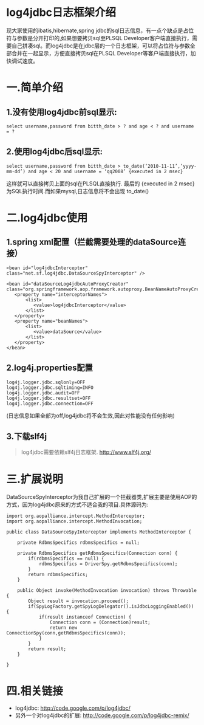 

# log4jdbc日志框架介绍 #


现大家使用的ibatis,hibernate,spring jdbc的sql日志信息，有一点个缺点是占位符与参数是分开打印的,如果想要拷贝sql至PLSQL Developer客户端直接执行，需要自己拼凑sql。而log4jdbc是在jdbc层的一个日志框架，可以将占位符与参数全部合并在一起显示，方便直接拷贝sql在PLSQL Developer等客户端直接执行，加快调试速度。


# 一.简单介绍 #
## 1.没有使用log4jdbc前sql显示: ##
```
select username,password from bitth_date > ? and age < ? and username = ?  
```

## 2.使用log4jdbc后sql显示: ##
```
select username,password from bitth_date > to_date(‘2010-11-11’,’yyyy-mm-dd’) and age < 20 and username = ‘qq2008’ {executed in 2 msec} 
```

这样就可以直接拷贝上面的sql在PLSQL直接执行. 最后的 {executed in 2 msec} 为SQL执行时间.而如果mysql,日志信息将不会出现 to\_date()

# 二.log4jdbc使用 #
## 1.spring xml配置（拦截需要处理的dataSource连接） ##
```
<bean id="log4jdbcInterceptor" class="net.sf.log4jdbc.DataSourceSpyInterceptor" />  
  
<bean id="dataSourceLog4jdbcAutoProxyCreator" class="org.springframework.aop.framework.autoproxy.BeanNameAutoProxyCreator">  
   <property name="interceptorNames">  
       <list>  
          <value>log4jdbcInterceptor</value>          
       </list>  
   </property>  
   <property name="beanNames">  
       <list>  
          <value>dataSource</value>  
       </list>  
   </property>  
</bean>  
```

## 2.log4j.properties配置 ##
```
log4j.logger.jdbc.sqlonly=OFF  
log4j.logger.jdbc.sqltiming=INFO  
log4j.logger.jdbc.audit=OFF  
log4j.logger.jdbc.resultset=OFF  
log4j.logger.jdbc.connection=OFF  
```
(日志信息如果全部为off,log4jdbc将不会生效,因此对性能没有任何影响)

## 3.下载slf4j ##
> log4jdbc需要依赖slf4j日志框架. http://www.slf4j.org/

# 三.扩展说明 #
DataSourceSpyInterceptor为我自己扩展的一个拦截器类,扩展主要是使用AOP的方式，因为log4jdbc原来的方式不适合我的项目.具体源码为:
```
import org.aopalliance.intercept.MethodInterceptor;  
import org.aopalliance.intercept.MethodInvocation;  
  
public class DataSourceSpyInterceptor implements MethodInterceptor {  
  
    private RdbmsSpecifics rdbmsSpecifics = null;  
      
    private RdbmsSpecifics getRdbmsSpecifics(Connection conn) {  
        if(rdbmsSpecifics == null) {  
            rdbmsSpecifics = DriverSpy.getRdbmsSpecifics(conn);  
        }  
        return rdbmsSpecifics;  
    }  
      
    public Object invoke(MethodInvocation invocation) throws Throwable {  
        Object result = invocation.proceed();  
        if(SpyLogFactory.getSpyLogDelegator().isJdbcLoggingEnabled()) {  
            if(result instanceof Connection) {  
                Connection conn = (Connection)result;  
                return new ConnectionSpy(conn,getRdbmsSpecifics(conn));  
            }  
        }  
        return result;  
    }  
  
}  
```

# 四.相关链接 #

  * log4jdbc:   http://code.google.com/p/log4jdbc/
  * 另外一个对log4jdbc的扩展:  http://code.google.com/p/log4jdbc-remix/